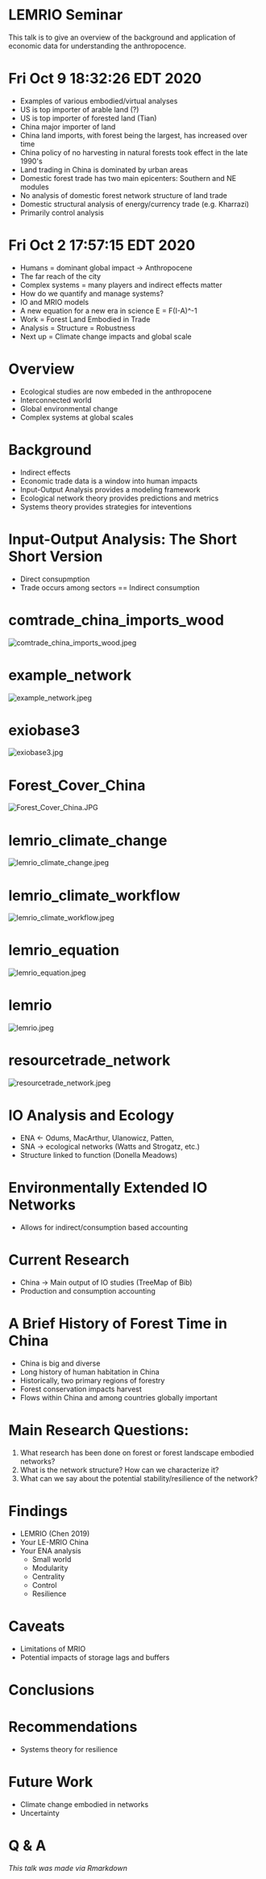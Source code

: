 LEMRIO Seminar
==============

This talk is to give an overview of the background and application of
economic data for understanding the anthropocence.

# Fri Oct  9 18:32:26 EDT 2020

- Examples of various embodied/virtual analyses
- US is top importer of arable land (?)
- US is top importer of forested land (Tian)
- China major importer of land
- China land imports, with forest being the largest, has increased
over time
- China policy of no harvesting in natural forests took effect in the
late 1990's
- Land trading in China is dominated by urban areas
- Domestic forest trade has two main epicenters: Southern and NE modules
- No analysis of domestic forest network structure of land trade
- Domestic structural analysis of energy/currency trade
(e.g. Kharrazi)
- Primarily control analysis

# Fri Oct  2 17:57:15 EDT 2020

- Humans = dominant global impact -> Anthropocene
- The far reach of the city
- Complex systems = many players and indirect effects matter
- How do we quantify and manage systems?
- IO and MRIO models
- A new equation for a new era in science E = F(I-A)^-1
- Work = Forest Land Embodied in Trade
- Analysis = Structure = Robustness
- Next up = Climate change impacts and global scale

# Overview

 <!-- Who cares -->

- Ecological studies are now embeded in the anthropocene
- Interconnected world
- Global environmental change
- Complex systems at global scales

# Background

- Indirect effects
- Economic trade data is a window into human impacts
- Input-Output Analysis provides a modeling framework 
- Ecological network theory provides predictions and metrics 
- Systems theory provides strategies for inteventions

# Input-Output Analysis: The Short Short Version

- Direct consupmption
- Trade occurs among sectors == Indirect consumption


# comtrade_china_imports_wood

![comtrade_china_imports_wood.jpeg](comtrade_china_imports_wood.jpeg "comtrade_china_imports_wood.jpeg")

# example_network

![example_network.jpeg](example_network.jpeg "example_network.jpeg")

# exiobase3

![exiobase3.jpg](exiobase3.jpg "exiobase3.jpg")

# Forest_Cover_China

![Forest_Cover_China.JPG](Forest_Cover_China.JPG "Forest_Cover_China.JPG")

# lemrio_climate_change

![lemrio_climate_change.jpeg](lemrio_climate_change.jpeg "lemrio_climate_change.jpeg")

# lemrio_climate_workflow

![lemrio_climate_workflow.jpeg](lemrio_climate_workflow.jpeg "lemrio_climate_workflow.jpeg")

# lemrio_equation

![lemrio_equation.jpeg](lemrio_equation.jpeg "lemrio_equation.jpeg")

# lemrio

![lemrio.jpeg](lemrio.jpeg "lemrio.jpeg")

# resourcetrade_network

![resourcetrade_network.jpeg](resourcetrade_network.jpeg "resourcetrade_network.jpeg")



# IO Analysis and Ecology

- ENA <- Odums, MacArthur, Ulanowicz, Patten,
- SNA -> ecological networks (Watts and Strogatz, etc.)
- Structure linked to function (Donella Meadows)

# Environmentally Extended IO Networks

- Allows for indirect/consumption based accounting

# Current Research

- China -> Main output of IO studies (TreeMap of Bib)
- Production and consumption accounting

# A Brief History of Forest Time in China

- China is big and diverse
- Long history of human habitation in China
- Historically, two primary regions of forestry
- Forest conservation impacts harvest
- Flows within China and among countries globally important

# Main Research Questions:

1. What research has been done on forest or forest landscape embodied
networks?
2. What is the network structure? How can we characterize it?
3. What can we say about the potential stability/resilience of the
network?

# Findings

- LEMRIO (Chen 2019)
- Your LE-MRIO China
- Your ENA analysis
  - Small world
  - Modularity
  - Centrality
  - Control
  - Resilience

# Caveats

- Limitations of MRIO
- Potential impacts of storage lags and buffers

# Conclusions


# Recommendations

- Systems theory for resilience

# Future Work

- Climate change embodied in networks
- Uncertainty

# Q & A

*This talk was made via Rmarkdown*
